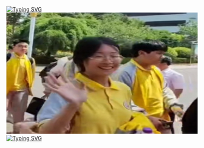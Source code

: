 [![Typing SVG](https://readme-typing-svg.herokuapp.com?font=comfortaa&color=%FFFFFF&size=25&height=40&lines=那年的点点滴滴致我梦中人;她是否能再次来到我的世界;月光透过纱窗洒在我的枕旁;多想让这晚风替我告诉她;在我的青春里感谢有你走过)](https://git.io/typing-svg)
<img   src="https://github.com/nacglalevin/Eternal-Love/blob/main/Beloved.jpg" alt="Beloved" width="520" height="320"/> 
[![Typing SVG](https://readme-typing-svg.herokuapp.com?font=comfortaa&color=%FFFFFF&size=25&height=40&lines=听着一遍又一遍的须尽欢;敬我们2023年的初次相看)](https://git.io/typing-svg)
 